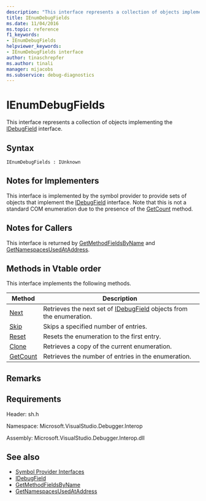 ```yaml
---
description: "This interface represents a collection of objects implementing the IDebugField interface."
title: IEnumDebugFields
ms.date: 11/04/2016
ms.topic: reference
f1_keywords:
- IEnumDebugFields
helpviewer_keywords:
- IEnumDebugFields interface
author: tinaschrepfer
ms.author: tinali
manager: mijacobs
ms.subservice: debug-diagnostics
---
```

# IEnumDebugFields

This interface represents a collection of objects implementing the [IDebugField](../../../extensibility/debugger/reference/idebugfield.md) interface.

## Syntax

```
IEnumDebugFields : IUnknown
```

## Notes for Implementers
 This interface is implemented by the symbol provider to provide sets of objects that implement the [IDebugField](../../../extensibility/debugger/reference/idebugfield.md) interface. Note that this is not a standard COM enumeration due to the presence of the [GetCount](../../../extensibility/debugger/reference/ienumdebugfields-getcount.md) method.

## Notes for Callers
 This interface is returned by [GetMethodFieldsByName](../../../extensibility/debugger/reference/idebugsymbolprovider-getmethodfieldsbyname.md) and [GetNamespacesUsedAtAddress](../../../extensibility/debugger/reference/idebugsymbolprovider-getnamespacesusedataddress.md).

## Methods in Vtable order
 This interface implements the following methods.

|Method|Description|
|------------|-----------------|
|[Next](../../../extensibility/debugger/reference/ienumdebugfields-next.md)|Retrieves the next set of [IDebugField](../../../extensibility/debugger/reference/idebugfield.md) objects from the enumeration.|
|[Skip](../../../extensibility/debugger/reference/ienumdebugfields-skip.md)|Skips a specified number of entries.|
|[Reset](../../../extensibility/debugger/reference/ienumdebugfields-reset.md)|Resets the enumeration to the first entry.|
|[Clone](../../../extensibility/debugger/reference/ienumdebugfields-clone.md)|Retrieves a copy of the current enumeration.|
|[GetCount](../../../extensibility/debugger/reference/ienumdebugfields-getcount.md)|Retrieves the number of entries in the enumeration.|

## Remarks

## Requirements
 Header: sh.h

 Namespace: Microsoft.VisualStudio.Debugger.Interop

 Assembly: Microsoft.VisualStudio.Debugger.Interop.dll

## See also
- [Symbol Provider Interfaces](../../../extensibility/debugger/reference/symbol-provider-interfaces.md)
- [IDebugField](../../../extensibility/debugger/reference/idebugfield.md)
- [GetMethodFieldsByName](../../../extensibility/debugger/reference/idebugsymbolprovider-getmethodfieldsbyname.md)
- [GetNamespacesUsedAtAddress](../../../extensibility/debugger/reference/idebugsymbolprovider-getnamespacesusedataddress.md)
